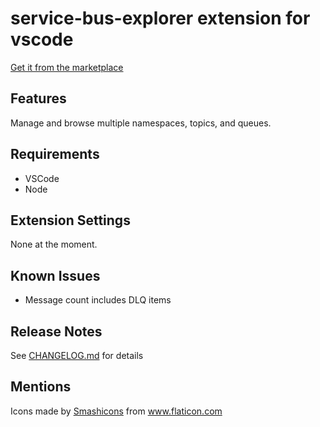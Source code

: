 # service-bus-explorer extension for vscode
[Get it from the marketplace](https://marketplace.visualstudio.com/items?itemName=digital-molecules.service-bus-explorer&ssr=false#overview)
<!---  Until vscode support github as badge provider
[![Actions Status](https://github.com/DigitalMolecules/vscode-servicebus-explorer/workflows/Build/badge.svg)](https://github.com/DigitalMolecules/vscode-servicebus-explorer/actions)
[![Actions Status](https://github.com/DigitalMolecules/vscode-servicebus-explorer/workflows/Test/badge.svg)](https://github.com/DigitalMolecules/vscode-servicebus-explorer/actions)
-->

## Features

Manage and browse multiple namespaces, topics, and queues.

## Requirements

- VSCode
- Node

## Extension Settings

None at the moment.

## Known Issues

- Message count includes DLQ items

## Release Notes

See [CHANGELOG.md](https://github.com/DigitalMolecules/vscode-servicebus-explorer/blob/development/CHANGELOG.md) for details

## Mentions

<div>Icons made by <a href="https://www.flaticon.com/authors/smashicons" title="Smashicons">Smashicons</a> from <a href="https://www.flaticon.com/"         title="Flaticon">www.flaticon.com</a>
</div>
